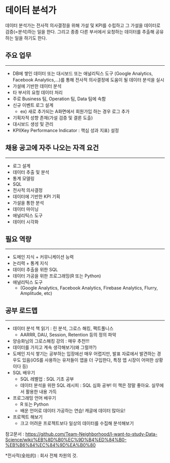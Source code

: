 # 데이터 분석가


데이터 분석가는 전사적 의사결정을 위해 가설 및 KPI를 수립하고 그 가설을 데이터로 검증(=분석)하는 일을 한다. 그리고 종종 다른 부서에서 요청하는 데이터를 추출해 공유하는 일을 하기도 한다.

## 주요 업무
------------------------------------------------------------
- DB에 쌓인 데이터 또는 대시보드 또는 애널리틱스 도구 (Google Analytics, Facebook Analytics,...)를 통해 전사적 의사결정에 도움이 될 데이터 분석을 실시
- 가설에 기반한 데이터 분석
- 타 부서의 요청 데이터 처리
- 주로 Business 팀, Operation 팀, Data 팀에 속함
- 신규 이벤트 로그 설계
  - ex) 새로 추가되는 A화면에서 회원가입 하는 경우 로그 추가
- 기획자적 성향 존재(가설 검증 및 결론 도출)
- 대시보드 생성 및 관리
- KPI(Key Performance Indicator : 핵심 성과 지표) 설정



## 채용 공고에 자주 나오는 자격 요건
--------------------------------------------------------------
- 로그 설계
- 데이터 추출 및 분석
- 통계 모델링
- SQL
- 전사적 의사결정 
- 데이터에 기반한 KPI 기획
- 가설을 통한 분석
- 데이터 마이닝
- 애널리틱스 도구
- 데이터 시각화


## 필요 역량
--------------------------------------------------------------
- 도메인 지식 + 커뮤니케이션 능력
- 논리력 + 통계 지식
- 데이터 추출을 위한 SQL
- 데이터 가공을 위한 프로그래밍(R 또는 Python)
- 애널리틱스 도구
  - (Google Analytics, Facebook Analytics, Firebase Analytics, Flurry, Amplitude, etc)


## 공부 로드맵
--------------------------------------------------------------
- 데이터 분석 책 읽기 : 린 분석, 그로스 해킹, 팩트풀니스
  - AARRR, DAU, Session, Retention 등의 정의 파악
- 양승화님의 그로스해킹 강의 : 매우 추천!!!
- 데이터를 가지고 계속 생각해보기(왜 그럴까?)
- 도메인 지식 쌓기는 공부하는 입장에선 매우 어렵지만, 발표 자료에서 발견하는 경우도 있음(iOS를 사용하는 유저들이 앱을 더 구입한다, 특정 앱 시장이 어떠한 상황이다 등)
- SQL 배우기
  - SQL 레벨업 : SQL 기초 공부
  - 데이터 분석을 위한 SQL 레시피 : SQL 심화 공부! 이 책은 정말 좋아요. 실무에서 활용한 내용 가득
- 프로그래밍 언어 배우기
  - R 또는 Python
  - 배운 언어로 데이터 가공하는 연습! 캐글에 데이터 많아요!
- 프로젝트 해보기
  - 크고 어려운 프로젝트보다 일상의 데이터를 수집해 분석해보기

참고문서 : https://github.com/Team-Neighborhood/I-want-to-study-Data-Science/wiki/%EB%8D%B0%EC%9D%B4%ED%84%B0-%EB%B6%84%EC%84%9D%EA%B0%80


*전사적(全社的) : 회사 전체 차원의 것.